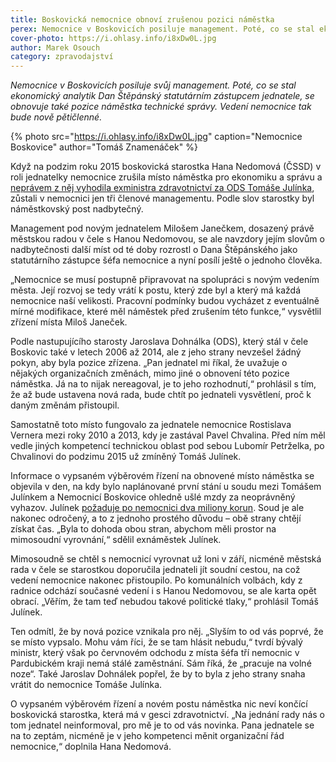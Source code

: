 ```yaml
---
title: Boskovická nemocnice obnoví zrušenou pozici náměstka
perex: Nemocnice v Boskovicích posiluje management. Poté, co se stal ekonomický analytik Dan Štěpánský statutárním zástupcem jednatele, se obnovuje také pozice náměstka technické správy. Vedení nemocnice tak bude pětičlenné.
cover-photo: https://i.ohlasy.info/i8xDw0L.jpg
author: Marek Osouch
category: zpravodajství
---
```


*Nemocnice v Boskovicích posiluje svůj management. Poté, co se stal ekonomický analytik Dan Štěpánský statutárním zástupcem jednatele, se obnovuje také pozice náměstka technické správy. Vedení nemocnice tak bude nově pětičlenné.*

{% photo src="https://i.ohlasy.info/i8xDw0L.jpg" caption="Nemocnice Boskovice" author="Tomáš Znamenáček" %}

Když na podzim roku 2015 boskovická starostka Hana Nedomová (ČSSD) v roli jednatelky nemocnice zrušila místo náměstka pro ekonomiku a správu a [neprávem z něj vyhodila exministra zdravotnictví za ODS Tomáše Julínka](http://www.ohlasy.info/clanky/2017/08/julinek-vyhozen-nepravem.html), zůstali v nemocnici jen tři členové managementu. Podle slov starostky byl náměstkovský post nadbytečný.

Management pod novým jednatelem Milošem Janečkem, dosazený právě městskou radou v čele s Hanou Nedomovou, se ale navzdory jejím slovům o nadbytečnosti další míst od té doby rozrostl o Dana Štěpánského jako statutárního zástupce šéfa nemocnice a nyní posílí ještě o jednoho člověka. 

„Nemocnice se musí postupně připravovat na spolupráci s novým vedením města. Její rozvoj se tedy vrátí k postu, který zde byl a který má každá nemocnice naší velikosti. Pracovní podmínky budou vycházet z eventuálně mírné modifikace, které měl náměstek před zrušením této funkce,“ vysvětlil zřízení místa Miloš Janeček.

Podle nastupujícího starosty Jaroslava Dohnálka (ODS), který stál v čele Boskovic také v letech 2006 až 2014, ale z jeho strany nevzešel žádný pokyn, aby byla pozice zřízena. „Pan jednatel mi říkal, že uvažuje o nějakých organizačních změnách, mimo jiné o obnovení této pozice náměstka. Já na to nijak nereagoval, je to jeho rozhodnutí,“ prohlásil s tím, že až bude ustavena nová rada, bude chtít po jednateli vysvětlení, proč k daným změnám přistoupil.

Samostatně toto místo fungovalo za jednatele nemocnice Rostislava Vernera mezi roky 2010 a 2013, kdy je zastával Pavel Chvalina. Před ním měl vedle jiných kompetencí technickou oblast pod sebou Lubomír Petrželka, po Chvalinovi do podzimu 2015 už zmíněný Tomáš Julínek.

Informace o vypsaném výběrovém řízení na obnovené místo náměstka se objevila v den, na kdy bylo naplánované první stání u soudu mezi Tomášem Julínkem a Nemocnicí Boskovice ohledně ušlé mzdy za neoprávněný vyhazov. Julínek [požaduje po nemocnici dva miliony korun](http://www.ohlasy.info/clanky/2018/05/julinek-soud.html). Soud je ale nakonec odročený, a to z jednoho prostého důvodu – obě strany chtějí získat čas. „Byla to dohoda obou stran, abychom měli prostor na mimosoudní vyrovnání,“ sdělil exnáměstek Julínek.

Mimosoudně se chtěl s nemocnicí vyrovnat už loni v září, nicméně městská rada v čele se starostkou doporučila jednateli jít soudní cestou, na což vedení nemocnice nakonec přistoupilo. Po komunálních volbách, kdy z radnice odchází současné vedení i s Hanou Nedomovou, se ale karta opět obrací. „Věřím, že tam teď nebudou takové politické tlaky,“ prohlásil Tomáš Julínek.

Ten odmítl, že by nová pozice vznikala pro něj. „Slyším to od vás poprvé, že se místo vypsalo. Mohu vám říci, že se tam hlásit nebudu,“ tvrdí bývalý ministr, který však po červnovém odchodu z místa šéfa tří nemocnic v Pardubickém kraji nemá stálé zaměstnání. Sám říká, že „pracuje na volné noze“. Také Jaroslav Dohnálek popřel, že by to byla z jeho strany snaha vrátit do nemocnice Tomáše Julínka.

O vypsaném výběrovém řízení a novém postu náměstka nic neví končící boskovická starostka, která má v gesci zdravotnictví. „Na jednání rady nás o tom jednatel neinformoval, pro mě je to od vás novinka. Pana jednatele se na to zeptám, nicméně je v jeho kompetenci měnit organizační řád nemocnice,“ doplnila Hana Nedomová.
